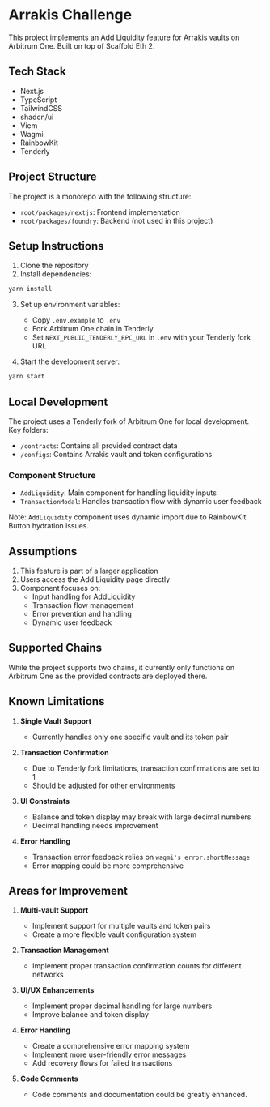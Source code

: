# Arrakis Challenge

This project implements an Add Liquidity feature for Arrakis vaults on Arbitrum One.
Built on top of Scaffold Eth 2.

## Tech Stack

- Next.js
- TypeScript
- TailwindCSS
- shadcn/ui
- Viem
- Wagmi
- RainbowKit
- Tenderly

## Project Structure

The project is a monorepo with the following structure:

- `root/packages/nextjs`: Frontend implementation
- `root/packages/foundry`: Backend (not used in this project)

## Setup Instructions

1. Clone the repository
2. Install dependencies:

```bash
yarn install
```

3. Set up environment variables:

   - Copy `.env.example` to `.env`
   - Fork Arbitrum One chain in Tenderly
   - Set `NEXT_PUBLIC_TENDERLY_RPC_URL` in `.env` with your Tenderly fork URL

4. Start the development server:

```bash
yarn start
```

## Local Development

The project uses a Tenderly fork of Arbitrum One for local development. Key folders:

- `/contracts`: Contains all provided contract data
- `/configs`: Contains Arrakis vault and token configurations

### Component Structure

- `AddLiquidity`: Main component for handling liquidity inputs
- `TransactionModal`: Handles transaction flow with dynamic user feedback

Note: `AddLiquidity` component uses dynamic import due to RainbowKit Button hydration issues.

## Assumptions

1. This feature is part of a larger application
2. Users access the Add Liquidity page directly
3. Component focuses on:
   - Input handling for AddLiquidity
   - Transaction flow management
   - Error prevention and handling
   - Dynamic user feedback

## Supported Chains

While the project supports two chains, it currently only functions on Arbitrum One as the provided contracts are deployed there.

## Known Limitations

1. **Single Vault Support**

   - Currently handles only one specific vault and its token pair

2. **Transaction Confirmation**

   - Due to Tenderly fork limitations, transaction confirmations are set to 1
   - Should be adjusted for other environments

3. **UI Constraints**

   - Balance and token display may break with large decimal numbers
   - Decimal handling needs improvement

4. **Error Handling**
   - Transaction error feedback relies on `wagmi's error.shortMessage`
   - Error mapping could be more comprehensive

## Areas for Improvement

1. **Multi-vault Support**

   - Implement support for multiple vaults and token pairs
   - Create a more flexible vault configuration system

2. **Transaction Management**

   - Implement proper transaction confirmation counts for different networks

3. **UI/UX Enhancements**

   - Implement proper decimal handling for large numbers
   - Improve balance and token display

4. **Error Handling**

   - Create a comprehensive error mapping system
   - Implement more user-friendly error messages
   - Add recovery flows for failed transactions

5. **Code Comments**

   - Code comments and documentation could be greatly enhanced.
